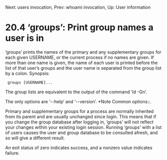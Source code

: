 Next: users invocation,  Prev: whoami invocation,  Up: User information

20.4 ‘groups’: Print group names a user is in
=============================================

‘groups’ prints the names of the primary and any supplementary groups
for each given USERNAME, or the current process if no names are given.
If more than one name is given, the name of each user is printed before
the list of that user’s groups and the user name is separated from the
group list by a colon.  Synopsis:

     groups [USERNAME]...

   The group lists are equivalent to the output of the command ‘id -Gn’.

   The only options are ‘--help’ and ‘--version’.  *Note Common
options::.

   Primary and supplementary groups for a process are normally inherited
from its parent and are usually unchanged since login.  This means that
if you change the group database after logging in, ‘groups’ will not
reflect your changes within your existing login session.  Running
‘groups’ with a list of users causes the user and group database to be
consulted afresh, and so will give a different result.

   An exit status of zero indicates success, and a nonzero value
indicates failure.

